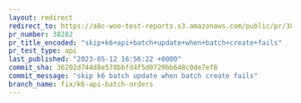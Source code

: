 ```yaml
---
layout: redirect
redirect_to: https://a8c-woo-test-reports.s3.amazonaws.com/public/pr/38282/api/index.html
pr_number: 38282
pr_title_encoded: "skip+k6+api+batch+update+when+batch+create+fails"
pr_test_type: api
last_published: "2023-05-12 16:56:22 +0000"
commit_sha: 36202d744d8e578bbfd4f5d0729bb648c0de7ef8
commit_message: "skip k6 batch update when batch create fails"
branch_name: fix/k6-api-batch-orders
---
```

